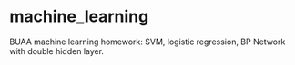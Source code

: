 # machine_learning
BUAA machine learning homework: SVM, logistic regression, BP Network with double hidden layer.
